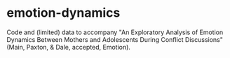 # emotion-dynamics
Code and (limited) data to accompany "An Exploratory Analysis of Emotion Dynamics Between Mothers and Adolescents During Conflict Discussions" (Main, Paxton, &amp; Dale, accepted, Emotion).
